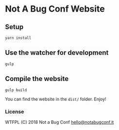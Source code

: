 # Not A Bug Conf Website

## Setup

    yarn install

## Use the watcher for development

    gulp

## Compile the website

    gulp build

You can find the website in the `dist/` folder. Enjoy!

### License

WTFPL (C) 2018 Not a Bug Conf <hello@notabugconf.it>
